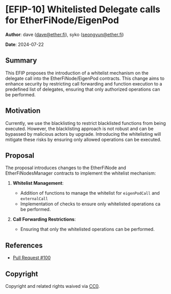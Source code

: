 # [EFIP-10] Whitelisted Delegate calls for EtherFiNode/EigenPod


**Author**: dave (dave@ether.fi), syko (seongyun@ether.fi)

**Date**: 2024-07-22

## Summary

This EFIP proposes the introduction of a whitelist mechanism on the delegate call into the EtherFiNode/EigenPod contracts. This change aims to enhance security by restricting call forwarding and function execution to a predefined list of delegates, ensuring that only authorized operations can be performed.

## Motivation

Currently, we use the blacklisting to restrict blacklisted functions from being executed. However, the blacklisting approach is not robust and can be bypassed by malicious actors by upgrade. Introducing the whitelisting will mitigate these risks by ensuring only allowed operations can be executed.

## Proposal

The proposal introduces changes to the EtherFiNode and EtherFiNodesManager contracts to implement the whitelist mechanism:

1. **Whitelist Management**:
    - Addition of functions to manage the whitelist for `eigenPodCall` and `externalCall`
    - Implementation of checks to ensure only whitelisted operations ca be performed.

2. **Call Forwarding Restrictions**:
    - Ensuring that only the whitelisted operations can be performed.


## References

- [Pull Request #100](https://github.com/etherfi-protocol/smart-contracts/pull/100)

## Copyright

Copyright and related rights waived via [CC0](https://creativecommons.org/publicdomain/zero/1.0/).

